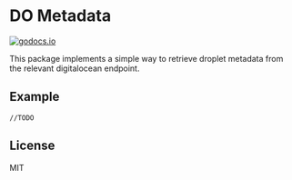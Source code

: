 # DO Metadata
[![godocs.io](https://godocs.io/github.com/codegaudi/do-metadata?status.svg)](https://godocs.io/github.com/codegaudi/do-metadata)

This package implements a simple way to retrieve droplet metadata from the relevant digitalocean endpoint.

## Example
```golang
//TODO
```

## License
MIT